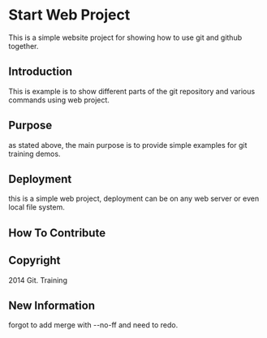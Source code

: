 # Start Web Project

This is a simple website project for showing how to use git and github together.

## Introduction

This is example is to show different parts of the git repository and various commands using web project.

## Purpose

as stated above, the main purpose is to provide simple examples for git training demos.

## Deployment

this is a simple web project, deployment can be on any web server or even local file system.

## How To Contribute

## Copyright

2014 Git. Training

## New Information
forgot to add merge with --no-ff and need to redo.